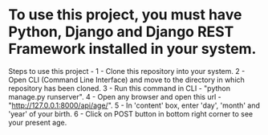 # To use this project, you must have Python, Django and Django REST Framework installed in your system.

Steps to use this project -
1 - Clone this repository into your system.
2 - Open CLI (Command Line Interface) and move to the directory in which repository has been cloned.
3 - Run this command in CLI - "python manage.py runserver".
4 - Open any browser and open this url - "http://127.0.0.1:8000/api/age/".
5 - In 'content' box, enter 'day', 'month' and 'year' of your birth.
6 - Click on POST button in bottom right corner to see your present age.
